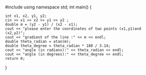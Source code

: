 #include<iostream>
using namespace std;
int main()
{
	
	int x1, x2, y1, y2;
	cin >> x1 >> x2 >> y1 >> y2 ;
	double m = (y2 - y1) / (x2 - x1);
	cout << "please enter the coordinates of two points (x1,y1)and (x2,y2)";
	cout << "gradient of the line :" << m << endl;
	double theta_radian = atan(m);
	double theta_degree = theta_radian * 180 / 3.14;
	cout << "angle (in radians):" << theta_radian << endl;
	cout << "angle (in degrees):" << theta_degree << endl;
	return 0;
	
}
